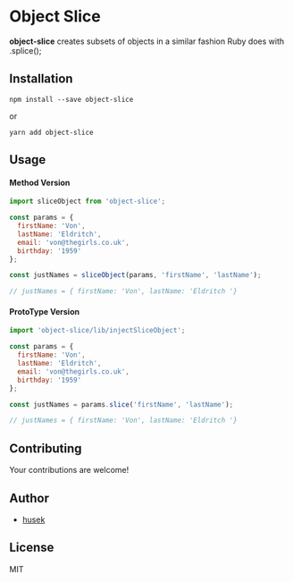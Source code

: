 # Object Slice
**object-slice** creates subsets of objects in a similar fashion Ruby does with .splice();

## Installation
```
npm install --save object-slice
```
or
```
yarn add object-slice
```

## Usage

#### Method Version
```js
import sliceObject from 'object-slice';

const params = {
  firstName: 'Von',
  lastName: 'Eldritch',
  email: 'von@thegirls.co.uk',
  birthday: '1959'
};

const justNames = sliceObject(params, 'firstName', 'lastName');

// justNames = { firstName: 'Von', lastName: 'Eldritch '}
```


#### ProtoType Version
```js
import 'object-slice/lib/injectSliceObject';

const params = {
  firstName: 'Von',
  lastName: 'Eldritch',
  email: 'von@thegirls.co.uk',
  birthday: '1959'
};

const justNames = params.slice('firstName', 'lastName');

// justNames = { firstName: 'Von', lastName: 'Eldritch '}
```

## Contributing
Your contributions are welcome!

## Author
- [husek](https://github.com/husek)

## License
MIT
